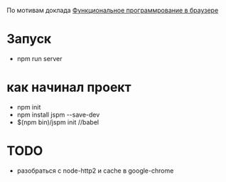 По мотивам доклада [Функциональное программрование в браузере](http://tonsky.me/talks/2015-frontendconf/)

# Запуск

* npm run server

# как начинал проект

* npm init
* npm install jspm --save-dev
* $(npm bin)/jspm init  //babel


# TODO

* разобраться с node-http2 и cache в google-chrome

